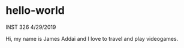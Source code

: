 # hello-world
INST 326 4/29/2019

Hi, my name is James Addai and I love to travel and play videogames.
